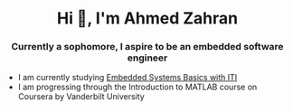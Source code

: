 <h1 align="center">Hi 👋, I'm Ahmed Zahran</h1>
<h3 align="center">Currently a sophomore, I aspire to be an embedded software engineer</h3>

- I am currently studying [Embedded Systems Basics with ITI](https://github.com/Ahmed-Zahran-AZ/Embedded-Systems-Diploma-Basic-Level-ITI)
- I am progressing through the Introduction to MATLAB course on Coursera by Vanderbilt University
